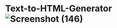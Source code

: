 # Text-to-HTML-Generator![Screenshot (146)](https://user-images.githubusercontent.com/112931187/206918666-66f5b01b-a4ad-4da0-9218-88503ddd1c07.png)
